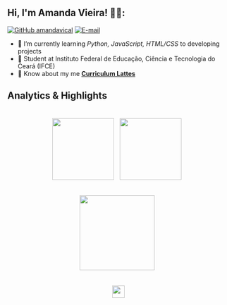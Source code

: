 ## Hi, I'm Amanda Vieira! 🧚‍♀️:

[![GitHub amandavical](https://img.shields.io/github/followers/amandasvical?style=social)](https://github.com/amandavical)
[![E-mail](https://img.shields.io/badge/E-mail-rt.viviane.souza@gmail.com-blue)](mailto:rt.viviane.souza@gmail.com)


- 🌱 I’m currently learning *Python, JavaScript, HTML/CSS* to developing projects
- 🚀 Student at Instituto Federal de Educação, Ciência e Tecnologia do Ceará (IFCE)
- 📄 Know about my me [**Curriculum Lattes**](http://lattes.cnpq.br/7162844542440669)

## Analytics & Highlights

 <h1 align="center"><a href="https://github.com/anuraghazra/github-readme-stats"><img height="140em" src="https://github-readme-stats-bpires.vercel.app/api?username=amandavical&hide_title=true&line_height=30&hide_rank=false&theme=dracula&show_icons=true&include_all_commits=true&hide_border=true"></a>&nbsp;
<a href="https://github.com/denvercoder1/github-readme-streak-stats"><img height="140em" 
src="https://github-readme-streak-stats.herokuapp.com/?user=amandavical&theme=dracula&hide_border=true"></a>&nbsp;
 
 <a href="https://github.com/anuraghazra/github-readme-stats"><img height="170em" src="https://github-readme-stats-bpires.vercel.app/api/top-langs/?username=amandavical&layout=compact&card_width=400&hide_title=true&theme=dracula&t&langs_count=9&hide_border=true"></a>&nbsp;
 
 <a href="https://metrics.lecoq.io/insights/amandavical" target="_blank" rel="noreferrer"><img height="27.5em" src="https://user-images.githubusercontent.com/86871991/178090011-2be9a8c0-ad68-4e7d-8568-6256d8178a28.png"></img></a>
 
</details>




